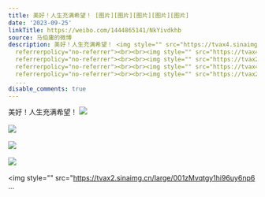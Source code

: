 ```yaml
---
title: 美好！人生充满希望！ [图片][图片][图片][图片][图片]
date: '2023-09-25'
linkTitle: https://weibo.com/1444865141/NkYivdkhb
source: 马伯庸的微博
description: 美好！人生充满希望！ <img style="" src="https://tvax4.sinaimg.cn/large/001zMvqtgy1hi96uno7ppj63402c0kjm02.jpg"
  referrerpolicy="no-referrer"><br><br><img style="" src="https://tvax4.sinaimg.cn/large/001zMvqtgy1hi96uqc27tj62c0340qv602.jpg"
  referrerpolicy="no-referrer"><br><br><img style="" src="https://tvax2.sinaimg.cn/large/001zMvqtgy1hi96uta4exj62c0340x6r02.jpg"
  referrerpolicy="no-referrer"><br><br><img style="" src="https://tvax4.sinaimg.cn/large/001zMvqtgy1hi96uvkmirj62c0340x6q02.jpg"
  referrerpolicy="no-referrer"><br><br><img style="" src="https://tvax2.sinaimg.cn/large/001zMvqtgy1hi96uy6np6
  ...
disable_comments: true
---
```

美好！人生充满希望！ <img style="" src="https://tvax4.sinaimg.cn/large/001zMvqtgy1hi96uno7ppj63402c0kjm02.jpg" referrerpolicy="no-referrer"><br><br><img style="" src="https://tvax4.sinaimg.cn/large/001zMvqtgy1hi96uqc27tj62c0340qv602.jpg" referrerpolicy="no-referrer"><br><br><img style="" src="https://tvax2.sinaimg.cn/large/001zMvqtgy1hi96uta4exj62c0340x6r02.jpg" referrerpolicy="no-referrer"><br><br><img style="" src="https://tvax4.sinaimg.cn/large/001zMvqtgy1hi96uvkmirj62c0340x6q02.jpg" referrerpolicy="no-referrer"><br><br><img style="" src="https://tvax2.sinaimg.cn/large/001zMvqtgy1hi96uy6np6 ...